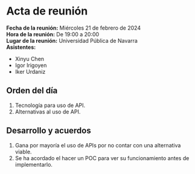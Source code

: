 # Acta de reunión
**Fecha de la reunión:** Miércoles 21 de febrero de 2024  
**Hora de la reunión:** De 19:00 a 20:00  
**Lugar de la reunión:** Universidad Pública de Navarra  
**Asistentes:**
- Xinyu Chen
- Igor Irigoyen
- Iker Urdaniz
## Orden del día
1. Tecnología para uso de API.
2. Alternativas al uso de API.


## Desarrollo y acuerdos
1. Gana por mayoría el uso de APIs por no contar con una alternativa viable.
2. Se ha acordado el hacer un POC para ver su funcionamiento antes de implementarlo.

